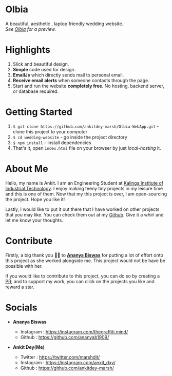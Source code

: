 # Olbia
A beautiful, aesthetic , laptop friendly wedding website.  
_See [Olbia](http://wedding.rampatra.com/) for a preview._

# Highlights
1. Slick and beautiful design.
2. __Simple__ code used for design.
3. __EmailJs__ which directly sends mail to personal email.
4. __Receive email alerts__ when someone contacts through the page.
5. Start and run the website __completely free__. No hosting, backend server, or database required.

# Getting Started
1. `$ git clone https://github.com/ankitdey-marsh/Olbia-WebApp.git` - clone this project to your computer
2. `$ cd wedding-website` - go inside the project directory
3. `$ npm install` - install dependencies
4. That's it, open `index.html` file on your browser by just _local-hosting_ it.



# About Me
Hello, my name is Ankit. I am an Engineering Student at [Kalinga Institute of Industrial Technology](https://kiit.ac.in/). I enjoy making teeny tiny projects in
my leisure time and this is one of them. Now that my this project is over, I am open-sourcing the project. Hope you like it!

Lastly, I would like to put it out there that I have worked on other projects that you may like. You can check them out at my [Github](https://github.com/ankitdey-marsh/). Give it a whirl and let me know your thoughts.

# Contribute
Firstly, a big thank you 🙏🏻 to __[Ananya Biswas](https://github.com/ananyab1909)__ for putting a lot of effort onto this project as she worked alongside me. This project would not be have be possible with her.

If you would like to contribute to this project, you can do so by creating a [PR](https://help.github.com/articles/about-pull-requests/); and to support my work, you can click on the projects you like and reward a star.

# Socials
- __Ananya Biswas__
    - Instagram : https://instagram.com/thegraffiti.mind/
    - Github : https://github.com/ananyab1909/

    
- __Ankit Dey(Me)__
    - Twitter : https://twitter.com/marshdit/
    - Instagram : https://instagram.com/anxit_dxy/
    - Github : https://github.com/ankitdey-marsh/




